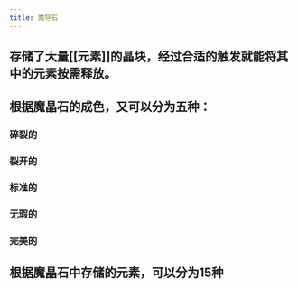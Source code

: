 ```yaml
---
title: 魔导石
---
```


## 存储了大量[[元素]]的晶块，经过合适的触发就能将其中的元素按需释放。
## 根据魔晶石的成色，又可以分为五种：
### 碎裂的
### 裂开的
### 标准的
### 无瑕的
### 完美的
## 根据魔晶石中存储的元素，可以分为15种
